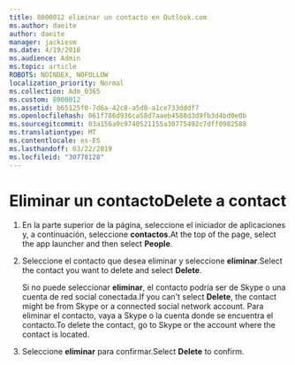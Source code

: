 ```yaml
---
title: 8000012 eliminar un contacto en Outlook.com
ms.author: daeite
author: daeite
manager: jackiesm
ms.date: 4/19/2018
ms.audience: Admin
ms.topic: article
ROBOTS: NOINDEX, NOFOLLOW
localization_priority: Normal
ms.collection: Adm_O365
ms.custom: 8000012
ms.assetid: b65125f0-7d6a-42c8-a5d8-a1ce733dddf7
ms.openlocfilehash: 061f786d936ca58d7aaeb4588d3d9fb3d4bd0e0b
ms.sourcegitcommit: 03a156a9c9740521155a30775492c7dff0982588
ms.translationtype: MT
ms.contentlocale: es-ES
ms.lasthandoff: 03/22/2019
ms.locfileid: "30778128"
---
```

# <a name="delete-a-contact"></a><span data-ttu-id="26ba4-102">Eliminar un contacto</span><span class="sxs-lookup"><span data-stu-id="26ba4-102">Delete a contact</span></span>

1. <span data-ttu-id="26ba4-103">En la parte superior de la página, seleccione el iniciador de aplicaciones y, a continuación, seleccione **contactos**.</span><span class="sxs-lookup"><span data-stu-id="26ba4-103">At the top of the page, select the app launcher  and then select **People**.</span></span> 
    
2. <span data-ttu-id="26ba4-104">Seleccione el contacto que desea eliminar y seleccione **eliminar**.</span><span class="sxs-lookup"><span data-stu-id="26ba4-104">Select the contact you want to delete and select **Delete**.</span></span>
    
    <span data-ttu-id="26ba4-105">Si no puede seleccionar **eliminar**, el contacto podría ser de Skype o una cuenta de red social conectada.</span><span class="sxs-lookup"><span data-stu-id="26ba4-105">If you can't select **Delete**, the contact might be from Skype or a connected social network account.</span></span> <span data-ttu-id="26ba4-106">Para eliminar el contacto, vaya a Skype o la cuenta donde se encuentra el contacto.</span><span class="sxs-lookup"><span data-stu-id="26ba4-106">To delete the contact, go to Skype or the account where the contact is located.</span></span>
    
3. <span data-ttu-id="26ba4-107">Seleccione **eliminar** para confirmar.</span><span class="sxs-lookup"><span data-stu-id="26ba4-107">Select **Delete** to confirm.</span></span> 
    

